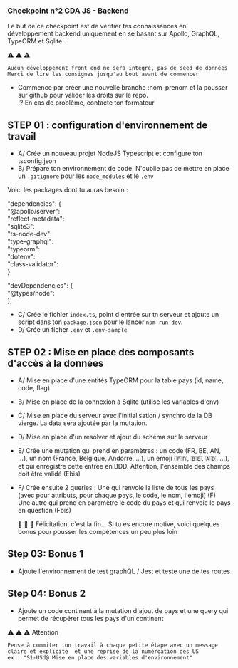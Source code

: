 ### Checkpoint n°2 CDA JS - Backend

Le but de ce checkpoint est de vérifier tes connaissances en développement backend uniquement en se basant sur Apollo, GraphQL, TypeORM et Sqlite.

:warning: :warning: :warning:

```
Aucun développement front end ne sera intégré, pas de seed de données
Merci de lire les consignes jusqu'au bout avant de commencer
```

- Commence par créer une nouvelle branche :nom_prenom et la pousser sur github pour valider les droits sur le repo.\
  :interrobang: En cas de problème, contacte ton formateur

## STEP 01 : configuration d'environnement de travail

- A/ Crée un nouveau projet NodeJS Typescript et configure ton tsconfig.json
- B/ Prépare ton environnement de code. N'oublie pas de mettre en place un `.gitignore` pour les `node_modules` et le `.env`

Voici les packages dont tu auras besoin :

"dependencies": {\
 "@apollo/server":\
 "reflect-metadata":\
 "sqlite3":\
 "ts-node-dev":\
 "type-graphql":\
 "typeorm":\
 "dotenv":\
 "class-validator":\
}

"devDependencies": {\
 "@types/node":\
},

- C/ Crée le fichier `index.ts`, point d'entrée sur tn serveur et ajoute un script dans ton `package.json` pour le lancer `npm run dev`.
- D/ Crée un ficher `.env` et `.env-sample`

## STEP 02 : Mise en place des composants d'accès à la données

- A/ Mise en place d'une entités TypeORM pour la table pays (id, name, code, flag)
- B/ Mise en place de la connexion à Sqlite (utilise les variables d'env)
- C/ Mise en place du serveur avec l'initialisation / synchro de la DB vierge. La data sera ajoutée par la mutation.
- D/ Mise en place d'un resolver et ajout du schéma sur le serveur

- E/ Crée une mutation qui prend en paramètres :
  un code (FR, BE, AN, ...),
  un nom (France, Belgique, Andorre, ...),
  un emoji (🇫🇷, 🇧🇪, 🇦🇩, ...),
  et qui enregistre cette entrée en BDD.
  Attention, l'ensemble des champs doit être validé (Ebis)

- F/ Crée ensuite 2 queries :
  Une qui renvoie la liste de tous les pays (avec pour attributs, pour chaque pays, le code, le nom, l'emoji) (F)\
  Une autre qui prend en paramètre le code du pays et qui renvoie le pays en question (Fbis)

  :tada: :tada: :tada:
  Félicitation, c'est la fin...
  Si tu es encore motivé, voici quelques bonus pour pousser les compétences un peu plus loin

## Step 03: Bonus 1

- Ajoute l'environnement de test graphQL / Jest et teste une de tes routes

## Step 04: Bonus 2

- Ajoute un code continent à la mutation d'ajout de pays et une query qui permet de récupérer tous les pays d'un continent

:warning: :warning: :warning: Attention

```
Pense à commiter ton travail à chaque petite étape avec un message claire et explicite  et une reprise de la numéroation des US
ex : "S1-USd@ Mise en place des variables d'environnement"
```
